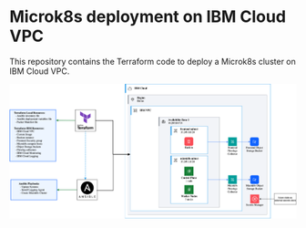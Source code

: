 # Microk8s deployment on IBM Cloud VPC

This repository contains the Terraform code to deploy a Microk8s cluster on IBM Cloud VPC.

![Microk8s on IBM Cloud VPC](./vpc-microk8s.png)
